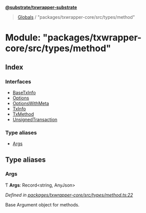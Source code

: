 **[@substrate/txwrapper-substrate](../README.md)**

> [Globals](../globals.md) / "packages/txwrapper-core/src/types/method"

# Module: "packages/txwrapper-core/src/types/method"

## Index

### Interfaces

* [BaseTxInfo](../interfaces/_packages_txwrapper_core_src_types_method_.basetxinfo.md)
* [Options](../interfaces/_packages_txwrapper_core_src_types_method_.options.md)
* [OptionsWithMeta](../interfaces/_packages_txwrapper_core_src_types_method_.optionswithmeta.md)
* [TxInfo](../interfaces/_packages_txwrapper_core_src_types_method_.txinfo.md)
* [TxMethod](../interfaces/_packages_txwrapper_core_src_types_method_.txmethod.md)
* [UnsignedTransaction](../interfaces/_packages_txwrapper_core_src_types_method_.unsignedtransaction.md)

### Type aliases

* [Args](_packages_txwrapper_core_src_types_method_.md#args)

## Type aliases

### Args

Ƭ  **Args**: Record\<string, AnyJson>

*Defined in [packages/txwrapper-core/src/types/method.ts:22](https://github.com/paritytech/txwrapper-core/blob/79cbc99/packages/txwrapper-core/src/types/method.ts#L22)*

Base Argument object for methods.

